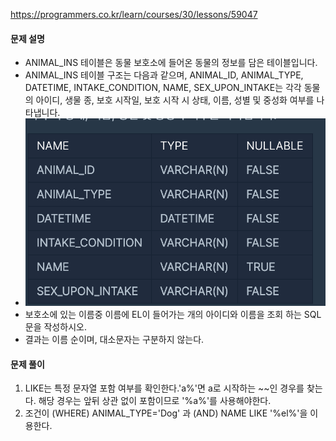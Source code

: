 https://programmers.co.kr/learn/courses/30/lessons/59047
#### 문제 설명
- ANIMAL_INS 테이블은 동물 보호소에 들어온 동물의 정보를 담은 테이블입니다. 
- ANIMAL_INS 테이블 구조는 다음과 같으며, ANIMAL_ID, ANIMAL_TYPE, DATETIME, INTAKE_CONDITION, NAME, SEX_UPON_INTAKE는 각각 동물의 아이디, 생물 종, 보호 시작일, 보호 시작 시 상태, 이름, 성별 및 중성화 여부를 나타냅니다.
- <img src="./animalIn.png" width="500" height="300"/>
- 보호소에 있는 이름중 이름에 EL이 들어가는 개의 아이디와 이름을 조회 하는 SQL문을 작성하시오.
- 결과는 이름 순이며, 대소문자는 구분하지 않는다.

#### 문제 풀이
1. LIKE는 특정 문자열 포함 여부를 확인한다.'a%'면 a로 시작하는 ~~인 경우를 찾는다. 해당 경우는 앞뒤 상관 없이 포함이므로 '%a%'를 사용해야한다.
2. 조건이 (WHERE) ANIMAL_TYPE='Dog' 과 (AND) NAME LIKE '%el%'을 이용한다.



